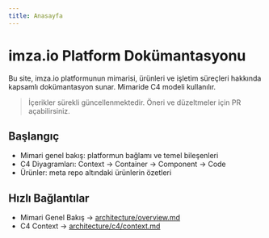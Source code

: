 ```yaml
---
title: Anasayfa
---
```


# imza.io Platform Dokümantasyonu

Bu site, imza.io platformunun mimarisi, ürünleri ve işletim süreçleri hakkında kapsamlı dokümantasyon sunar. Mimaride C4 modeli kullanılır.

> İçerikler sürekli güncellenmektedir. Öneri ve düzeltmeler için PR açabilirsiniz.

## Başlangıç

- Mimari genel bakış: platformun bağlamı ve temel bileşenleri
- C4 Diyagramları: Context → Container → Component → Code
- Ürünler: meta repo altındaki ürünlerin özetleri

## Hızlı Bağlantılar

- Mimari Genel Bakış → [architecture/overview.md](architecture/overview.md)
- C4 Context → [architecture/c4/context.md](architecture/c4/context.md)

